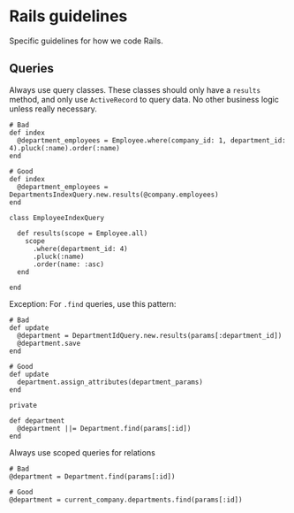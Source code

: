 # Rails guidelines

Specific guidelines for how we code Rails.

## Queries

Always use query classes. These classes should only have a `results` method, and only use `ActiveRecord` to query data. No other business logic unless really necessary.

```
# Bad
def index
  @department_employees = Employee.where(company_id: 1, department_id: 4).pluck(:name).order(:name)
end

# Good
def index
  @department_employees = DepartmentsIndexQuery.new.results(@company.employees)
end

class EmployeeIndexQuery

  def results(scope = Employee.all)
    scope
      .where(department_id: 4)
      .pluck(:name)
      .order(name: :asc)
  end

end
```

Exception: For `.find` queries, use this pattern:

```
# Bad
def update
  @department = DepartmentIdQuery.new.results(params[:department_id])
  @department.save
end

# Good
def update
  department.assign_attributes(department_params)
end

private

def department
  @department ||= Department.find(params[:id])
end
```

Always use scoped queries for relations

```
# Bad
@department = Department.find(params[:id])

# Good
@department = current_company.departments.find(params[:id])
```
